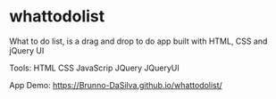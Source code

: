 # whattodolist
What to do list, is a drag and drop to do app built with HTML, CSS and jQuery UI 

Tools: 
HTML
CSS
JavaScrip 
JQuery
JQueryUI

App Demo: https://Brunno-DaSilva.github.io/whattodolist/
